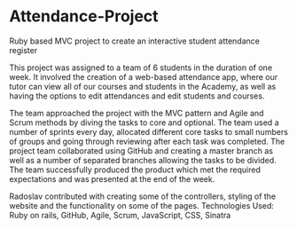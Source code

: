 # Attendance-Project

Ruby based MVC project to create an interactive student attendance register

This project was assigned to a team of 6 students in the duration of one week. It involved the creation of a web-based attendance app, where our tutor can view all of our courses and students in the Academy, as well as having the options to edit attendances and edit students and courses. 

The team approached the project with the MVC pattern and Agile and Scrum methods by diving the tasks to core and optional. The team used a number of sprints every day, allocated different core tasks to small numbers of groups and going through reviewing after each task was completed. The project team collaborated using GitHub and creating a master branch as well as a number of separated branches allowing the tasks to be divided. The team successfully produced the product which met the required expectations and was presented at the end of the week. 


Radoslav contributed with creating some of the controllers, styling of the website and the functionality on some of the pages. 
Technologies Used: Ruby on rails, GitHub, Agile, Scrum, JavaScript, CSS, Sinatra
